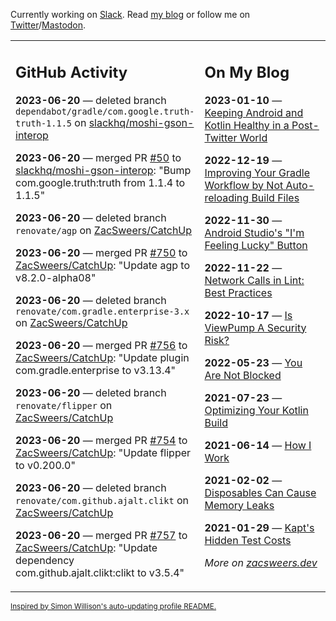 Currently working on [Slack](https://slack.com/). Read [my blog](https://zacsweers.dev/) or follow me on [Twitter](https://twitter.com/ZacSweers)/[Mastodon](https://hachyderm.io/@ZacSweers).

<table><tr><td valign="top" width="60%">

## GitHub Activity
<!-- githubActivity starts -->
**2023-06-20** — deleted branch `dependabot/gradle/com.google.truth-truth-1.1.5` on [slackhq/moshi-gson-interop](https://github.com/slackhq/moshi-gson-interop)

**2023-06-20** — merged PR [#50](https://github.com/slackhq/moshi-gson-interop/pull/50) to [slackhq/moshi-gson-interop](https://github.com/slackhq/moshi-gson-interop): "Bump com.google.truth:truth from 1.1.4 to 1.1.5"

**2023-06-20** — deleted branch `renovate/agp` on [ZacSweers/CatchUp](https://github.com/ZacSweers/CatchUp)

**2023-06-20** — merged PR [#750](https://github.com/ZacSweers/CatchUp/pull/750) to [ZacSweers/CatchUp](https://github.com/ZacSweers/CatchUp): "Update agp to v8.2.0-alpha08"

**2023-06-20** — deleted branch `renovate/com.gradle.enterprise-3.x` on [ZacSweers/CatchUp](https://github.com/ZacSweers/CatchUp)

**2023-06-20** — merged PR [#756](https://github.com/ZacSweers/CatchUp/pull/756) to [ZacSweers/CatchUp](https://github.com/ZacSweers/CatchUp): "Update plugin com.gradle.enterprise to v3.13.4"

**2023-06-20** — deleted branch `renovate/flipper` on [ZacSweers/CatchUp](https://github.com/ZacSweers/CatchUp)

**2023-06-20** — merged PR [#754](https://github.com/ZacSweers/CatchUp/pull/754) to [ZacSweers/CatchUp](https://github.com/ZacSweers/CatchUp): "Update flipper to v0.200.0"

**2023-06-20** — deleted branch `renovate/com.github.ajalt.clikt` on [ZacSweers/CatchUp](https://github.com/ZacSweers/CatchUp)

**2023-06-20** — merged PR [#757](https://github.com/ZacSweers/CatchUp/pull/757) to [ZacSweers/CatchUp](https://github.com/ZacSweers/CatchUp): "Update dependency com.github.ajalt.clikt:clikt to v3.5.4"
<!-- githubActivity ends -->
</td><td valign="top" width="40%">

## On My Blog
<!-- blog starts -->
**2023-01-10** — [Keeping Android and Kotlin Healthy in a Post-Twitter World](https://www.zacsweers.dev/keeping-android-healthy/)

**2022-12-19** — [Improving Your Gradle Workflow by Not Auto-reloading Build Files](https://www.zacsweers.dev/improving-your-workflow-by-not-auto-reloading-build-files/)

**2022-11-30** — [Android Studio's "I'm Feeling Lucky" Button](https://www.zacsweers.dev/android-studios-im-feeling-lucky-button/)

**2022-11-22** — [Network Calls in Lint: Best Practices](https://www.zacsweers.dev/network-calls-in-lint-best-practices/)

**2022-10-17** — [Is ViewPump A Security Risk?](https://www.zacsweers.dev/is-viewpump-a-security-risk/)

**2022-05-23** — [You Are Not Blocked](https://www.zacsweers.dev/you-are-not-blocked/)

**2021-07-23** — [Optimizing Your Kotlin Build](https://www.zacsweers.dev/optimizing-your-kotlin-build/)

**2021-06-14** — [How I Work](https://www.zacsweers.dev/how-i-work/)

**2021-02-02** — [Disposables Can Cause Memory Leaks](https://www.zacsweers.dev/disposables-can-cause-memory-leaks/)

**2021-01-29** — [Kapt's Hidden Test Costs](https://www.zacsweers.dev/kapts-hidden-test-costs/)
<!-- blog ends -->
_More on [zacsweers.dev](https://zacsweers.dev/)_
</td></tr></table>

<sub><a href="https://simonwillison.net/2020/Jul/10/self-updating-profile-readme/">Inspired by Simon Willison's auto-updating profile README.</a></sub>